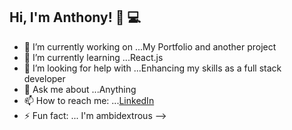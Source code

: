 ## Hi, I'm Anthony! 👋 💻


- 🔭 I’m currently working on ...My Portfolio and another project
- 🌱 I’m currently learning ...React.js
- 🤔 I’m looking for help with ...Enhancing my skills as a full stack developer
- 💬 Ask me about ...Anything
- 📫 How to reach me: ...[LinkedIn](https://www.linkedin.com/in/anthony-guerrero-63a3a8199/)
- ⚡ Fun fact: ... I'm ambidextrous
-->
